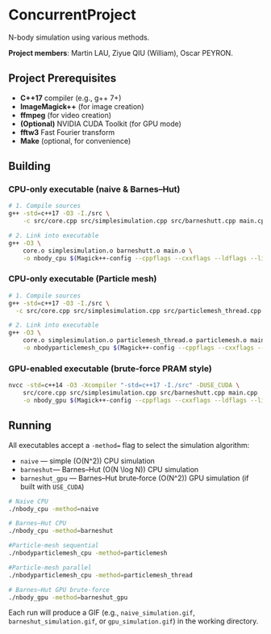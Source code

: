 # ConcurrentProject

N-body simulation using various methods.

**Project members**: Martin LAU, Ziyue QIU (William), Oscar PEYRON.

## Project Prerequisites

- **C++17** compiler (e.g., g++ 7+)
- **ImageMagick++** (for image creation)
- **ffmpeg** (for video creation)
- **(Optional)** NVIDIA CUDA Toolkit (for GPU mode)
- **fftw3** Fast Fourier transform
- **Make** (optional, for convenience)


## Building 

### CPU-only executable (naive & Barnes–Hut)

```bash
# 1. Compile sources
g++ -std=c++17 -O3 -I./src \
    -c src/core.cpp src/simplesimulation.cpp src/barneshutt.cpp main.cpp 

# 2. Link into executable
g++ -O3 \
    core.o simplesimulation.o barneshutt.o main.o \
    -o nbody_cpu $(Magick++-config --cppflags --cxxflags --ldflags --libs)
```

### CPU-only executable (Particle mesh)
```bash
# 1. Compile sources
g++ -std=c++17 -O3 -I./src \
  -c src/core.cpp src/simplesimulation.cpp src/particlemesh_thread.cpp src/particlemesh.cpp mainparticlemesh.cpp

# 2. Link into executable
g++ -O3 \
    core.o simplesimulation.o particlemesh_thread.o particlemesh.o mainparticlemesh.o \
    -o nbodyparticlemesh_cpu $(Magick++-config --cppflags --cxxflags --ldflags --libs)
```


### GPU-enabled executable (brute-force PRAM style)

```bash
nvcc -std=c++14 -O3 -Xcompiler "-std=c++17 -I./src" -DUSE_CUDA \
    src/core.cpp src/simplesimulation.cpp src/barneshutt.cpp main.cpp  \
    -o nbody_gpu $(Magick++-config --cppflags --cxxflags --ldflags --libs) -lcudart
```

## Running

All executables accept a `-method=` flag to select the simulation algorithm:

- `naive`    — simple \(O(N^2)\) CPU simulation
- `barneshut`— Barnes–Hut \(O(N \log N)\) CPU simulation
- `barneshut_gpu`      — Barnes–Hut brute‑force \(O(N^2)\) GPU simulation (if built with `USE_CUDA`)

```bash
# Naive CPU
./nbody_cpu -method=naive

# Barnes–Hut CPU
./nbody_cpu -method=barneshut

#Particle-mesh sequential
./nbodyparticlemesh_cpu -method=particlemesh

#Particle-mesh parallel
./nbodyparticlemesh_cpu -method=particlemesh_thread

# Barnes–Hut GPU brute‑force
./nbody_gpu -method=barneshut_gpu
```

Each run will produce a GIF (e.g., `naive_simulation.gif`, `barneshut_simulation.gif`, or `gpu_simulation.gif`) in the working directory.
